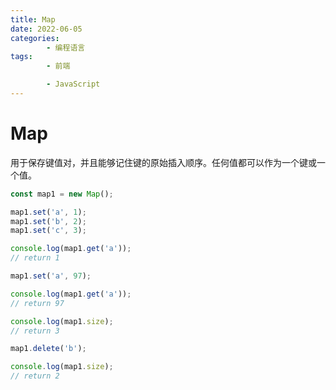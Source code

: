 ```yaml
---
title: Map
date: 2022-06-05
categories:
        - 编程语言
tags:
        - 前端

        - JavaScript
---
```


# Map

用于保存键值对，并且能够记住键的原始插入顺序。任何值都可以作为一个键或一个值。

```js
const map1 = new Map();

map1.set('a', 1);
map1.set('b', 2);
map1.set('c', 3);

console.log(map1.get('a'));
// return 1

map1.set('a', 97);

console.log(map1.get('a'));
// return 97

console.log(map1.size);
// return 3

map1.delete('b');

console.log(map1.size);
// return 2
```
